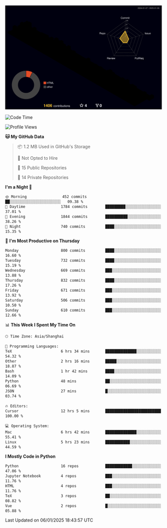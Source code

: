 <!--![](https://raw.githubusercontent.com/BorisYang326/BorisYang326/output/github-contribution-grid-snake-dark.svg) -->
![](./profile-3d-contrib/profile-night-rainbow.svg)
<!--START_SECTION:waka-->
![Code Time](http://img.shields.io/badge/Code%20Time-719%20hrs%2055%20mins-blue)

![Profile Views](http://img.shields.io/badge/Profile%20Views-1-blue)

**🐱 My GitHub Data** 

> 📦 1.2 MB Used in GitHub's Storage 
 > 
> 🚫 Not Opted to Hire
 > 
> 📜 15 Public Repositories 
 > 
> 🔑 14 Private Repositories 
 > 
**I'm a Night 🦉** 

```text
🌞 Morning                452 commits         ██░░░░░░░░░░░░░░░░░░░░░░░   09.38 % 
🌆 Daytime                1784 commits        █████████░░░░░░░░░░░░░░░░   37.01 % 
🌃 Evening                1844 commits        ██████████░░░░░░░░░░░░░░░   38.26 % 
🌙 Night                  740 commits         ████░░░░░░░░░░░░░░░░░░░░░   15.35 % 
```
📅 **I'm Most Productive on Thursday** 

```text
Monday                   800 commits         ████░░░░░░░░░░░░░░░░░░░░░   16.60 % 
Tuesday                  732 commits         ████░░░░░░░░░░░░░░░░░░░░░   15.19 % 
Wednesday                669 commits         ███░░░░░░░░░░░░░░░░░░░░░░   13.88 % 
Thursday                 832 commits         ████░░░░░░░░░░░░░░░░░░░░░   17.26 % 
Friday                   671 commits         ███░░░░░░░░░░░░░░░░░░░░░░   13.92 % 
Saturday                 506 commits         ███░░░░░░░░░░░░░░░░░░░░░░   10.50 % 
Sunday                   610 commits         ███░░░░░░░░░░░░░░░░░░░░░░   12.66 % 
```


📊 **This Week I Spent My Time On** 

```text
🕑︎ Time Zone: Asia/Shanghai

💬 Programming Languages: 
TeX                      6 hrs 34 mins       ██████████████░░░░░░░░░░░   54.32 % 
Other                    2 hrs 16 mins       █████░░░░░░░░░░░░░░░░░░░░   18.87 % 
Bash                     1 hr 42 mins        ████░░░░░░░░░░░░░░░░░░░░░   14.09 % 
Python                   48 mins             ██░░░░░░░░░░░░░░░░░░░░░░░   06.69 % 
JSON                     27 mins             █░░░░░░░░░░░░░░░░░░░░░░░░   03.74 % 

🔥 Editors: 
Cursor                   12 hrs 5 mins       █████████████████████████   100.00 % 

💻 Operating System: 
Mac                      6 hrs 42 mins       ██████████████░░░░░░░░░░░   55.41 % 
Linux                    5 hrs 23 mins       ███████████░░░░░░░░░░░░░░   44.59 % 
```

**I Mostly Code in Python** 

```text
Python                   16 repos            ████████████░░░░░░░░░░░░░   47.06 % 
Jupyter Notebook         4 repos             ███░░░░░░░░░░░░░░░░░░░░░░   11.76 % 
HTML                     4 repos             ███░░░░░░░░░░░░░░░░░░░░░░   11.76 % 
TeX                      3 repos             ██░░░░░░░░░░░░░░░░░░░░░░░   08.82 % 
Vue                      2 repos             █░░░░░░░░░░░░░░░░░░░░░░░░   05.88 % 
```




 Last Updated on 06/01/2025 18:43:57 UTC
<!--END_SECTION:waka-->

